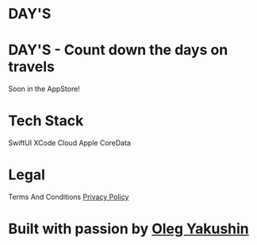
# DAY'S

# DAY'S - Count down the days on travels

Soon in the AppStore!

# Tech Stack
SwiftUI
XCode Cloud
Apple CoreData

# Legal

Terms And Conditions
[Privacy Policy](https://github.com/OlegYakushin/olegyakushin.github.io/edit/main/PrivacyPolicy.md)

# Built with passion by [Oleg Yakushin](https://www.instagram.com/olegotka_swift/) 


